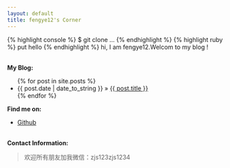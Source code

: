 ```yaml
---
layout: default
title: fengye12's Corner
---
```

{% highlight console %}
$ git clone ...
{% endhighlight %}
{% highlight ruby %}
put hello
{% endhighlight %}
hi, I am fengye12.Welcom to my blog !


<p><br /><b>My Blog:</b></p>
  <ul class="posts">
    {% for post in site.posts %}
      <li><span>{{ post.date | date_to_string }}</span> &raquo; <a href="{{ post.url }}">{{ post.title }}</a></li>
    {% endfor %}
  </ul>

<p><b>Find me on:</b></p>

<ul>


<li><a href="http://github.io/fengye12/">Github</a></li>

</ul>
<p><br /><b>Contact Information:</b></p>

<blockquote>
欢迎所有朋友加我微信：zjs123zjs1234
</blockquote>

[oss]:http://en.wikipedia.org/wiki/Open_source
